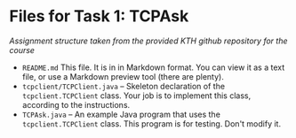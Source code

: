 # Files for Task 1: TCPAsk

*Assignment structure taken from the provided KTH github repository for the course*

- `README.md` This file. It is in in Markdown format. You can view it as a text file, or use a Markdown preview tool (there are plenty). 
- `tcpclient/TCPClient.java` – Skeleton declaration of the `tcpclient.TCPClient` class. Your job is to implement this class, according to the instructions.
- `TCPAsk.java` – An example Java program that uses the `tcpclient.TCPClient` class. This program is for testing. Don't modify it.
